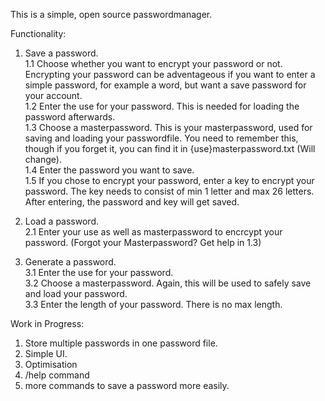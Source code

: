 This is a simple, open source passwordmanager.

Functionality: 
1. Save a password. <br />
	1.1 Choose whether you want to encrypt your password or not. Encrypting your password can be adventageous if you want to enter a simple password, for example a word, but want 	a save password for your account. <br />
	1.2 Enter the use for your password. This is needed for loading the password afterwards. <br />
	1.3 Choose a masterpassword. This is your masterpassword, used for saving and loading your passwordfile. You need to remember this, though if you forget it, you can find it 	in {use}masterpassword.txt (Will change). <br />
	1.4 Enter the password you want to save. <br />
	1.5 If you chose to encrypt your password, enter a key to encrypt your password. The key needs to consist of min 1 letter and max 26 letters. After entering, the password and 	key will get saved. <br />

2. Load a password. <br />
	2.1  Enter your use as well as masterpassword to encrcypt your password. (Forgot your Masterpassword? Get help in 1.3) <br />

3. Generate a password. <br />
	3.1 Enter the use for your password. <br />
	3.2 Choose a masterpassword. Again, this will be used to safely save and load your password. <br />
	3.3 Enter the length of your password. There is no max length. <br />

Work in Progress:
1. Store multiple passwords in one password file.
2. Simple UI.
3. Optimisation
4. /help command
5. more commands to save a password more easily.
